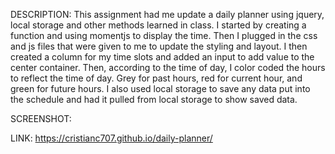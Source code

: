 DESCRIPTION: This assignment had me update a daily planner using jquery, local storage and other methods learned in class. I started by creating a function and using momentjs to display the time. Then I plugged in the css and js files that were given to me to update the styling and layout. I then created a column for my time slots and added an input to add value to the center container. Then, according to the time of day, I color coded the hours to reflect the time of day. Grey for past hours, red for current hour, and green for future hours. I also used local storage to save any data put into the schedule and had it pulled from local storage to show saved data.

SCREENSHOT:

LINK: https://cristianc707.github.io/daily-planner/
